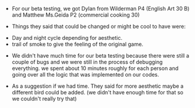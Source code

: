 - For our beta testing, we got Dylan from Wilderman P4 (English Art 30 B) and Matthew Ms.Geida P2 (commercial cooking 30)


* Things they said that could be changed or might be cool to have were:
- Day and night cycle depending for aesthetic.
- trail of smoke to give the feeling of the original game.




* We didn't have much time for our beta testing because there were still a couple of bugs and we were still in the process of debugging everything. we spent about 10 minutes roughly for each person and going over all the logic that was implemented on our codes.




- As a suggestion if we had time. They said for more aesthetic maybe a different bird could be added. (we didn't have enough time for that so we couldn't really try that)
